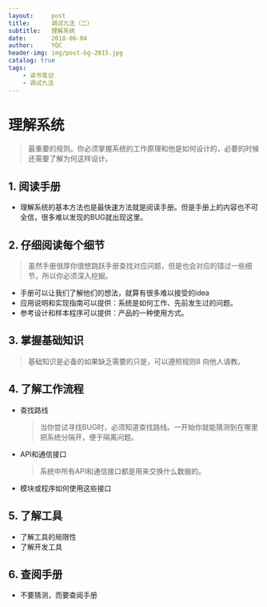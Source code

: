 ```yaml
---
layout:     post           
title:      调试九法（二）
subtitle:   理解系统 	
date:       2018-06-04  
author:     YQC         
header-img: img/post-bg-2015.jpg
catalog: true                   
tags:                           
    - 读书笔记
    - 调试九法
---
```


# 理解系统

> 最重要的规则。你必须掌握系统的工作原理和他是如何设计的，必要的时候还需要了解为何这样设计。

## 1. 阅读手册
* 理解系统的基本方法也是最快速方法就是阅读手册。但是手册上的内容也不可全信，很多难以发现的BUG就出现这里。

## 2. 仔细阅读每个细节
> 虽然手册很厚你很想跳跃手册查找对应问题，但是也会对应的错过一些细节，所以你必须深入挖掘。

* 手册可以让我们了解他们的想法，就算有很多难以接受的idea
* 应用说明和实现指南可以提供：系统是如何工作、先前发生过的问题。
* 参考设计和样本程序可以提供：产品的一种使用方式。

## 3. 掌握基础知识

> 基础知识是必备的如果缺乏需要的只是，可以遵照规则8 向他人请教。

## 4. 了解工作流程
* 查找路线
    > 当你尝试寻找BUG时，必须知道查找路线。一开始你就能猜测到在哪里把系统分隔开，便于隔离问题。
* API和通信接口
    > 系统中所有API和通信接口都是用来交换什么数据的。
* 模块或程序如何使用这些接口

## 5. 了解工具
* 了解工具的局限性
* 了解开发工具

## 6. 查阅手册
* 不要猜测，而要查阅手册
